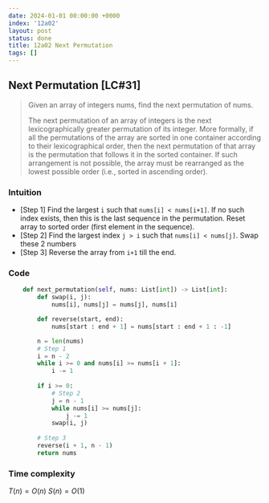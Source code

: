 ```yaml
---
date: 2024-01-01 00:00:00 +0000
index: '12a02'
layout: post
status: done
title: 12a02 Next Permutation
tags: []
---
```


## Next Permutation [LC#31]
> Given an array of integers nums, find the next permutation of nums.
>
> The next permutation of an array of integers is the next lexicographically greater permutation of its integer. More formally, if all the permutations of the array are sorted in one container according to their lexicographical order, then the next permutation of that array is the permutation that follows it in the sorted container. If such arrangement is not possible, the array must be rearranged as the lowest possible order (i.e., sorted in ascending order).

### Intuition
- [Step 1] Find the largest `i` such that `nums[i] < nums[i+1]`. If no such index exists, then this is the last sequence in the permutation. Reset array to sorted order (first element in the sequence).
- [Step 2] Find the largest index `j > i` such that `nums[i] < nums[j]`. Swap these 2 numbers
- [Step 3] Reverse the array from `i+1` till the end.

### Code
```python
    def next_permutation(self, nums: List[int]) -> List[int]:
        def swap(i, j):
            nums[i], nums[j] = nums[j], nums[i]

        def reverse(start, end):
            nums[start : end + 1] = nums[start : end + 1 : -1]

        n = len(nums)
        # Step 1
        i = n - 2
        while i >= 0 and nums[i] >= nums[i + 1]:
            i -= 1
            
        if i >= 0:
            # Step 2
            j = n - 1
            while nums[i] >= nums[j]:
                j -= 1
            swap(i, j)
        
        # Step 3
        reverse(i + 1, n - 1)
        return nums
```
### Time complexity
$T(n) = O(n)$ $S(n) = O(1)$
